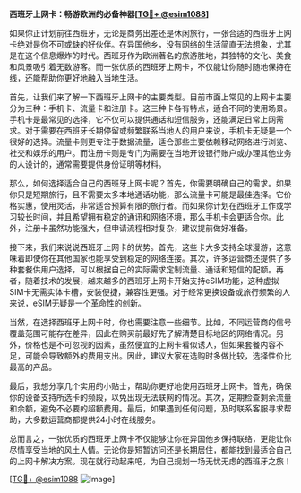 **西班牙上网卡：畅游欧洲的必备神器[[TG💪+ @esim1088](https://t.me/s/esim1088)]**

如果你正计划前往西班牙，无论是商务出差还是休闲旅行，一张合适的西班牙上网卡绝对是你不可或缺的好伙伴。在异国他乡，没有网络的生活简直无法想象，尤其是在这个信息爆炸的时代。西班牙作为欧洲著名的旅游胜地，其独特的文化、美食和风景吸引着无数游客。而一张优质的西班牙上网卡，不仅能让你随时随地保持在线，还能帮助你更好地融入当地生活。

首先，让我们来了解一下西班牙上网卡的主要类型。目前市面上常见的上网卡主要分为三种：手机卡、流量卡和注册卡。这三种卡各有特点，适合不同的使用场景。手机卡是最常见的选择，它不仅可以提供通话和短信服务，还能满足日常上网需求。对于需要在西班牙长期停留或频繁联系当地人的用户来说，手机卡无疑是一个很好的选择。流量卡则更专注于数据流量，适合那些主要依赖移动网络进行浏览、社交和娱乐的用户。而注册卡则是专门为需要在当地开设银行账户或办理其他业务的人设计的，通常需要提供身份证明等材料。

那么，如何选择适合自己的西班牙上网卡呢？首先，你需要明确自己的需求。如果你只是短期旅行，且不需要太多本地通话功能，那么流量卡可能是最佳选择。它价格实惠，使用灵活，非常适合预算有限的旅行者。而如果你计划在西班牙工作或学习较长时间，并且希望拥有稳定的通讯和网络环境，那么手机卡会更适合你。此外，注册卡虽然功能强大，但申请流程相对复杂，建议提前做好准备。

接下来，我们来说说西班牙上网卡的优势。首先，这些卡大多支持全球漫游，这意味着即使你在其他国家也能享受到稳定的网络连接。其次，许多运营商还提供了多种套餐供用户选择，可以根据自己的实际需求定制流量、通话和短信的配额。再者，随着技术的发展，越来越多的西班牙上网卡开始支持eSIM功能，这种虚拟SIM卡无需实体卡槽，安装便捷，兼容性更强。对于经常更换设备或旅行频繁的人来说，eSIM无疑是一个革命性的创新。

当然，在选择西班牙上网卡时，你也需要注意一些细节。比如，不同运营商的信号覆盖范围可能存在差异，因此在购买前最好先了解清楚目标地区的网络情况。另外，价格也是不可忽视的因素，虽然便宜的上网卡看似诱人，但如果套餐内容不足，可能会导致额外的费用支出。因此，建议大家在选购时多做比较，选择性价比最高的产品。

最后，我想分享几个实用的小贴士，帮助你更好地使用西班牙上网卡。首先，确保你的设备支持所选卡的频段，以免出现无法联网的情况。其次，定期检查剩余流量和余额，避免不必要的超额费用。最后，如果遇到任何问题，及时联系客服寻求帮助，大多数运营商都提供24小时在线服务。

总而言之，一张优质的西班牙上网卡不仅能够让你在异国他乡保持联络，更能让你尽情享受当地的风土人情。无论你是短暂访问还是长期居住，都能找到最适合自己的上网卡解决方案。现在就行动起来吧，为自己规划一场无忧无虑的西班牙之旅！

[[TG💪+ @esim1088](https://t.me/s/esim1088) ![Image](https://i.postimg.cc/4NQfJmqS/Snipaste-2025-05-13-00-14-12.png)]
